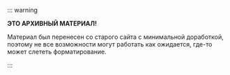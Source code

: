 ::: warning

**ЭТО АРХИВНЫЙ МАТЕРИАЛ!**

Материал был перенесен со старого сайта с минимальной доработкой, поэтому не все возможности могут работать как ожидается, где-то может слететь форматирование.

:::
